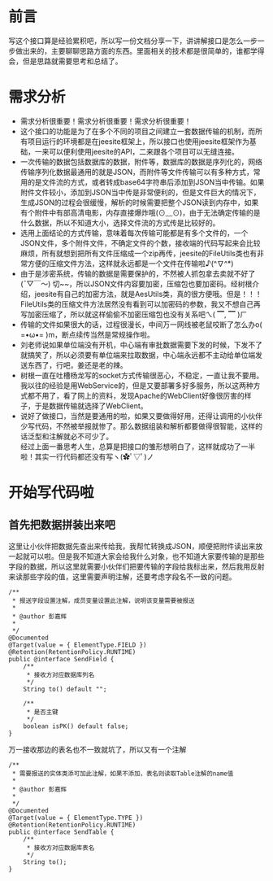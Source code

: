 # 前言
写这个接口算是经验累积吧，所以写一份文档分享一下，讲讲解接口是怎么一步一步做出来的，主要聊聊思路方面的东西。里面相关的技术都是很简单的，谁都学得会，但是思路就需要思考和总结了。 

# 需求分析
+ 需求分析很重要！需求分析很重要！需求分析很重要！
+ 这个接口的功能是为了在多个不同的项目之间建立一套数据传输的机制，而所有项目运行的环境都是在jeesite框架上，所以接口也使用jeesite框架作为基础，一来可以便利使用jeesite的API，二来跟各个项目可以无缝连接。  
+ 一次传输的数据包括数据库的数据，附件等，数据库的数据是序列化的，网络传输序列化数据最通用的就是JSON，而附件等文件传输可以有多种方式，常用的是文件流的方式，或者转成base64字符串后添加到JSON当中传输。如果附件文件较小，添加到JSON当中传是非常便利的，但是文件巨大的情况下，生成JSON的过程会很缓慢，解析的时候需要把整个JSON读到内存中，如果有个附件中有部高清电影，内存直接爆炸哦(⊙﹏⊙)，由于无法确定传输的是什么数据，所以不知道大小，选择文件流的方式传是比较好的。  
+ 选用上面结论的方式传输，意味着每次传输可能都是有多个文件的，一个JSON文件，多个附件文件，不确定文件的个数，接收端的代码写起来会比较麻烦，所有就想到把所有文件压缩成一个zip再传，jeesite的FileUtils类也有非常方便的压缩文件方法，这样就永远都是一个文件在传输啦♪(^∇^*)  
+ 由于是涉密系统，传输的数据是需要保护的，不然被人抓包拿去卖就不好了(ˉ▽￣～) 切~~，所以JSON文件内容要加密，压缩包也要加密码。经树根介绍，jeesite有自己的加密方法，就是AesUtils类，真的很方便哦。但是！！！FileUtils类的压缩文件方法居然没有看到可以加密码的参数，我又不想自己再写加密压缩了，所以就这样偷偷不加密压缩包也没有关系吧ㄟ( ▔, ▔ )ㄏ
+ 传输的文件如果很大的话，过程很漫长，中间万一网线被老鼠咬断了怎么办o( =•ω•= )m，断点续传当然是常规操作啦。  
+ 刘老师说如果单位端没有开机，中心端有审批数据需要下发的时候，下发不了就搞笑了，所以必须要有单位端来拉取数据，中心端永远都不主动给单位端发送东西了，行吧，姜还是老的辣。  
+ 树根一直在吐槽杨龙写的socket方式传输很恶心，不稳定，一直让我不要用。我以往的经验是用WebService的，但是又要部署多好多服务，所以这两种方式都不用了，看了网上的资料，发现Apache的WebClient好像很厉害的样子，于是数据传输就选择了WebClient。  
+ 说好了做接口，当然是要通用的啦，如果又要做得好用，还得让调用的小伙伴少写代码，不然被举报就惨了。那么数据组装和解析都要做得很智能，这样的话泛型和注解就必不可少了。  
经过上面一番思考人生，总算是把接口的雏形想明白了，这样就成功了一半啦！其实一行代码都还没有写ヽ(✿ﾟ▽ﾟ)ノ 

# 开始写代码啦
## 首先把数据拼装出来吧
这里让小伙伴把数据先查出来传给我，我帮忙转换成JSON，顺便把附件读出来放一起就可以啦。但是我不知道大家会给我什么对象，也不知道大家要传输的是那些字段的数据，所以这里就需要小伙伴们把要传输的字段给我标出来，然后我用反射来读那些字段的值，这里需要声明注解，还要考虑字段名不一致的问题。  
```
/**
 * 报送字段设置注解，成员变量设置此注解，说明该变量需要被报送
 * 
 * @author 彭嘉辉
 *
 */
@Documented
@Target(value = { ElementType.FIELD })
@Retention(RetentionPolicy.RUNTIME)
public @interface SendField {
	/**
	 * 接收方对应数据库列名
	 */
	String to() default "";

	/**
	 * 是否主键
	 */
	boolean isPK() default false;
}
```
万一接收那边的表名也不一致就坑了，所以又有一个注解  
```
/**
 * 需要报送的实体类添可加此注解，如果不添加，表名则读取Table注解的name值
 * 
 * @author 彭嘉辉
 *
 */
@Documented
@Target(value = { ElementType.TYPE })
@Retention(RetentionPolicy.RUNTIME)
public @interface SendTable {
	/**
	 * 接收方对应数据库表名
	 */
	String to();
}
```